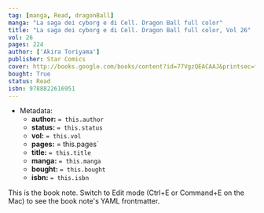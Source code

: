 ```yaml
---
tag: [manga, Read, dragonBall]
manga: "La saga dei cyborg e di Cell. Dragon Ball full color"
title: "La saga dei cyborg e di Cell. Dragon Ball full color, Vol 26"
vol: 26
pages: 224
author: ['Akira Toriyama']
publisher: Star Comics
cover: http://books.google.com/books/content?id=77VgzQEACAAJ&printsec=frontcover&img=1&zoom=1&source=gbs_api
bought: True
status: Read
isbn: 9788822616951
---
```


- Metadata:
    - **author:** `= this.author`
    - **status:** `= this.status`
    - **vol:** `= this.vol`
    - **pages:** = this.pages`
    - **title:** `= this.title`
    - **manga:** `= this.manga`
    - **bought:** `= this.bought`
    - **isbn:** `= this.isbn`


This is the book note. Switch to Edit mode (Ctrl+E or Command+E on the Mac) to see the book note's YAML frontmatter.